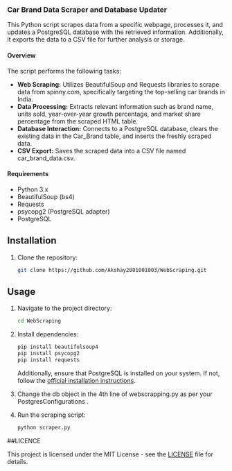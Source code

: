 ### Car Brand Data Scraper and Database Updater

This Python script scrapes data from a specific webpage, processes it, and updates a PostgreSQL database with the retrieved information. Additionally, it exports the data to a CSV file for further analysis or storage.

#### Overview

The script performs the following tasks:

- **Web Scraping:** Utilizes BeautifulSoup and Requests libraries to scrape data from spinny.com, specifically targeting the top-selling car brands in India.
- **Data Processing:** Extracts relevant information such as brand name, units sold, year-over-year growth percentage, and market share percentage from the scraped HTML table.
- **Database Interaction:** Connects to a PostgreSQL database, clears the existing data in the Car_Brand table, and inserts the freshly scraped data.
- **CSV Export:** Saves the scraped data into a CSV file named car_brand_data.csv.

#### Requirements

- Python 3.x
- BeautifulSoup (bs4)
- Requests
- psycopg2 (PostgreSQL adapter)
- PostgreSQL

## Installation

1. Clone the repository:

    ```bash
    git clone https://github.com/Akshay2001001003/WebScraping.git
    ```



## Usage

1. Navigate to the project directory:

    ```bash
    cd WebScraping
    ```

2. Install dependencies:

    ```bash
    pip install beautifulsoup4
    pip install psycopg2
	pip install requests
    ```

    Additionally, ensure that PostgreSQL is installed on your system. If not, follow the [official installation instructions](https://www.postgresql.org/download/).
	
4. Change the db object in the 4th line of webscrapping.py as per your PostgresConfigurations .
3. Run the scraping script:

    ```bash
    python scraper.py
    ```
 


##LICENCE


This project is licensed under the MIT License - see the [LICENSE](LICENSE) file for details.
